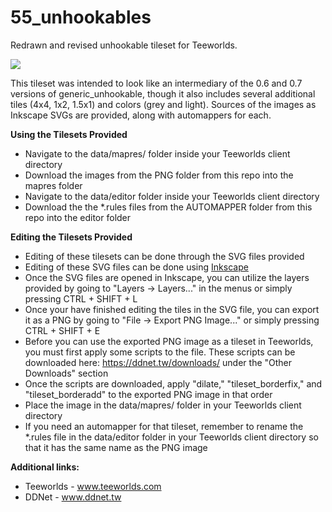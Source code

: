 # 55_unhookables
Redrawn and revised unhookable tileset for Teeworlds.

<img src=http://i.imgur.com/xrHSDOe.png>

This tileset was intended to look like an intermediary of the 0.6 and 0.7 versions of generic_unhookable, though it also includes several additional tiles (4x4, 1x2, 1.5x1) and colors (grey and light). Sources of the images as Inkscape SVGs are provided, along with automappers for each.

**Using the Tilesets Provided**
  - Navigate to the data/mapres/ folder inside your Teeworlds client directory
  - Download the images from the PNG folder from this repo into the mapres folder
  - Navigate to the data/editor folder inside your Teeworlds client directory
  - Download the the \*.rules files from the AUTOMAPPER folder from this repo into the editor folder
  
**Editing the Tilesets Provided**
  - Editing of these tilesets can be done through the SVG files provided
  - Editing of these SVG files can be done using [Inkscape](www.inkscape.org)
  - Once the SVG files are opened in Inkscape, you can utilize the layers provided by going to "Layers -> Layers..." in the menus or simply pressing CTRL + SHIFT + L
  - Once your have finished editing the tiles in the SVG file, you can export it as a PNG by going to "File -> Export PNG Image..." or simply pressing CTRL + SHIFT + E
  - Before you can use the exported PNG image as a tileset in Teeworlds, you must first apply some scripts to the file. These scripts can be downloaded here: https://ddnet.tw/downloads/ under the "Other Downloads" section
  - Once the scripts are downloaded, apply "dilate," "tileset_borderfix," and "tileset_borderadd" to the exported PNG image in that order
  - Place the image in the data/mapres/ folder in your Teeworlds client directory
  - If you need an automapper for that tileset, remember to rename the \*.rules file in the data/editor folder in your Teeworlds client directory so that it has the same name as the PNG image

**Additional links:**
  - Teeworlds - www.teeworlds.com
  - DDNet - www.ddnet.tw
